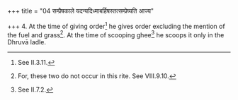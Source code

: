 +++
title = "04 सम्प्रैषकाले यदन्यदिध्माबर्हिषस्तत्सम्प्रेष्यति आज्य"

+++
4. At the time of giving order[^1] he gives order excluding the mention of the fuel and grass[^2]. At the time of scooping ghee[^3] he scoops it only in the Dhruvā ladle.   

[^1]: See II.3.11.  

[^2]: For, these two do not occur in this rite. See VIII.9.10.  

[^3]: See II.7.2.
